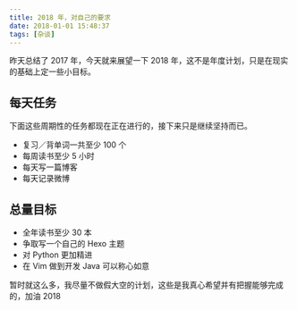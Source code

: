```yaml
---
title: 2018 年，对自己的要求
date: 2018-01-01 15:48:37
tags: [杂谈]
---
```


昨天总结了 2017 年，今天就来展望一下 2018 年，这不是年度计划，只是在现实的基础上定一些小目标。
<!-- more --><!-- toc -->
## 每天任务
下面这些周期性的任务都现在正在进行的，接下来只是继续坚持而已。
- 复习／背单词一共至少 100 个
- 每周读书至少 5 小时
- 每天写一篇博客
- 每天记录微博

## 总量目标
- 全年读书至少 30 本
- 争取写一个自己的 Hexo 主题
- 对 Python 更加精进
- 在 Vim 做到开发 Java 可以称心如意

暂时就这么多，我尽量不做假大空的计划，这些是我真心希望并有把握能够完成的，加油 2018

